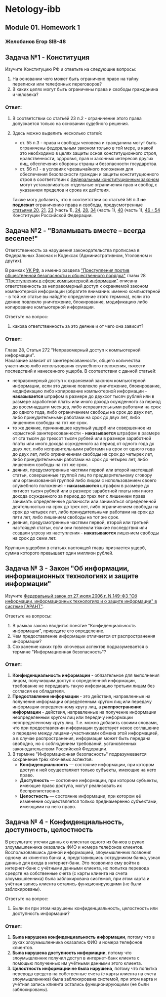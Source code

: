 # Netology-ibb
## Module 01. Homework 1
### Желобанов Егор SIB-48

## Задача №1 - Конституция

Изучите Конституцию РФ и ответьте на следующие вопросы:

1.  На основании чего может быть ограничено право на тайну переписки или телефонных переговоров?
2.  В каких целях могут быть ограничены права и свободы гражданина и человека?

### Ответ:
1. В соответствии со статьёй 23 п.2 - ограничение этого права допускается только на основании судебного решения.
2. Здесь можно выделить несколько статей:
	* ст. 55 п.3 - права и свободы  человека и гражданина могут быть ограничены федеральным законом только в той мере, в какой это необходимо в целях защиты основ конституционного строя, нравственности, здоровья, прав и законных интересов других лиц, обеспечения обороны страны и безопасности государства.
	* ст. 56 п.1 - в условиях чрезвычайного положения для обеспечения безопасности граждан и защиты конституционного строя в соответствии с [федеральным конституционным законом](https://ivo.garant.ru/#/document/12123122/entry/300) могут устанавливаться отдельные ограничения прав и свобод с указанием пределов и срока их действия.  

	Также могу добавить, что в соответствии со статьёй 56 п.3 **не подлежат** ограничению права и свободы, предусмотренные [статьями 20](https://ivo.garant.ru/#/document/10103000/entry/20), [21](https://ivo.garant.ru/#/document/10103000/entry/21), [23](https://ivo.garant.ru/#/document/10103000/entry/23) (часть 1), [24](https://ivo.garant.ru/#/document/10103000/entry/24), [28](https://ivo.garant.ru/#/document/10103000/entry/28), [34](https://ivo.garant.ru/#/document/10103000/entry/34) (часть 1), [40](https://ivo.garant.ru/#/document/10103000/entry/40) (часть 1), [46 - 54](https://ivo.garant.ru/#/document/10103000/entry/46) Конституции Российской Федерации.

## Задача №2 - "Взламывать вместе – всегда веселее!"

Ответственность за нарушения законодательства прописана в Федеральных Законах и Кодексах (Административном, Уголовном и других).

В рамках  [УК РФ](https://base.garant.ru/10108000/), а именно раздела  ["Преступления против общественной безопасности и общественного порядка"](https://base.garant.ru/10108000/d67615e380180e02ecd5ecde81a784be/)  главы 28  ["Преступления в сфере компьютерной информации"](https://base.garant.ru/10108000/42bb11d7291ec544e2ec2604179c0da1/)  описана ответственность за неправомерный доступ к охраняемой законом компьютерной информации (обратите внимание: именно компьютерной - в той же статье вы найдёте определение этого термина), если это деяние повлекло уничтожение, блокирование, модификацию либо копирование компьютерной информации.

Ответьте на вопрос:

1.  какова ответственность за это деяние и от чего она зависит?

### Ответ:

Глава 28, Статья 272 "Неправомерный доступ к компьютерной информации".  
Наказание зависит от заинтересованности, общего количества участников либо использования служебного положения, тяжести последствий и нанесенного ущерба.
В соответствии с данной статьей:
* неправомерный доступ  к охраняемой законом компьютерной информации, если это деяние повлекло уничтожение, блокирование, модификацию либо копирование компьютерной информации - **наказывается** штрафом в размере до двухсот тысяч рублей или в размере заработной платы или иного дохода осужденного за период до восемнадцати месяцев, либо исправительными работами на срок до одного года, либо ограничением свободы на срок до двух лет, либо принудительными работами на срок до двух лет, либо лишением свободы на тот же срок.
* то же деяние, причинившее крупный ущерб или совершенное из корыстной заинтересованности - **наказывается** штрафом в размере от ста тысяч до трехсот тысяч рублей или в размере заработной платы или иного дохода осужденного за период от одного года до двух лет, либо исправительными работами на срок от одного года до двух лет, либо ограничением свободы на срок до четырех лет, либо принудительными работами на срок до четырех лет, либо лишением свободы на тот же срок.
* деяния, предусмотренные  частями первой или второй настоящей статьи, совершенные группой лиц по предварительному сговору или организованной группой либо лицом с использованием своего служебного положения - **наказываются** штрафом в размере до пятисот тысяч рублей или в размере заработной платы или иного дохода осужденного за период до трех лет с лишением права занимать определенные должности или заниматься определенной деятельностью на срок до трех лет, либо ограничением свободы на срок до четырех лет, либо принудительными работами на срок до пяти лет, либо лишением свободы на тот же срок.
* деяния, предусмотренные частями первой, второй или третьей настоящей статьи, если они повлекли тяжкие последствия или создали угрозу их наступления - **наказываются** лишением свободы на срок до семи лет.

Крупным ущербом в статьях настоящей главы признается ущерб, сумма которого превышает один миллион рублей.

## Задача № 3 - Закон "Об информации, информационных технологиях и защите информации"

Изучите  [Федеральный закон от 27 июля 2006 г. N 149-ФЗ "Об информации, информационных технологиях и о защите информации" в системе ГАРАНТ"](https://base.garant.ru/12148555/).

Ответьте на вопросы:

1.  В рамках закона вводится понятие "Конфиденциальность информации", приведите его определение.
2.  Чем предоставление информации отличается от распространения информации?
3.  Сохранение каких трёх ключевых аспектов подразумевается в термине "Информационная безопасность"?

### Ответ:

1. **Конфиденциальность  информации** - обязательное для выполнения лицом, получившим доступ к определенной информации, требование не передавать такую информацию третьим лицам без согласия ее обладателя.
2. **Предоставление информации** - это действия, направленные на получение информации определенным кругом лиц или передачу информации определенному кругу лиц, а **распространение информации** - действия, направленные на получение информации неопределенным кругом лиц или передачу информации неопределенному кругу лиц. Т.е. можно добавить своими словами, что при предоставлении информации существует некое соглашение о передаче между лицами-участниками обмена этой информацией, а в случае распространения, информация может быть передана свободно, но с соблюдением требований, установленных законодательством Российской Федерации.
3. В термине "Информационная безопасность" подразумевается сохранение трёх ключевых аспектов:
	* **Конфиденциальность** — состояние информации, при котором доступ к ней осуществляют только субъекты, имеющие на него право.
	* **Доступность** — состояние информации, при котором субъекты, имеющие право доступа, могут реализовать их беспрепятственно.
	* **Целостность** — состояние информации, при котором её изменение осуществляется только преднамеренно субъектами, имеющими на него право.

## Задача № 4 - Конфиденциальность, доступность, целостность

В результате утечки данных о клиентах одного из банков в руках злоумышленника оказались ФИО и номера телефонов клиентов. Воспользовавшись данной информацией, злоумышленник позвонил одному из клиентов банка и, представившись сотрудником банка, узнал данные для входа в интернет-банк. Это позволило ему войти в интернет-банк с учётными данными клиента, но попытка перевода средств на собственные счета (с карты клиента на счета злоумышленника) была заблокирована системой, при этом карта и учётная запись клиента остались функционирующими (не были заблокированы).

Ответьте на вопрос:

1.  Были ли при этом нарушены конфиденциальность, целостность или доступность информации?

### Ответ:

1. **Была нарушена конфиденциальность информации**, потому что в руках злоумышленника оказались ФИО и номера телефонов клиентов.
2. **Была нарушена доступность информации**, потому что злоумышленник получил доступ в интернет-банк клиента с помощью полученных им учётными данными этого клиента.
3. **Целостность информации не была нарушена**, потому что попытка перевода средств на собственные счета (с карты клиента на счета злоумышленника) была заблокирована системой, при этом карта и учётная запись клиента остались функционирующими (не были заблокированы).
